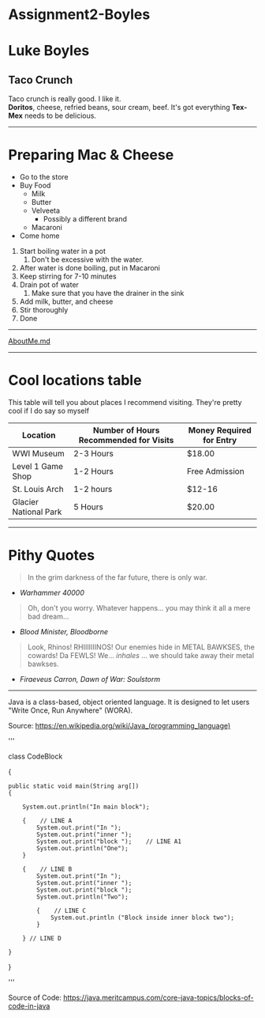 # Assignment2-Boyles
# Luke Boyles
## Taco Crunch 
Taco crunch is really good. I like it. <br>
**Doritos**, cheese, refried beans, sour cream, beef. 
It's got everything **Tex-Mex** needs to be delicious.


---
# Preparing Mac & Cheese
* Go to the store
* Buy Food
    * Milk
    * Butter
    * Velveeta
        * Possibly a different brand
    * Macaroni
* Come home
1. Start boiling water in a pot
    1. Don't be excessive with the water.
2. After water is done boiling, put in Macaroni
3. Keep stirring for 7-10 minutes
4. Drain pot of water
    1. Make sure that you have the drainer in the sink
5. Add milk, butter, and cheese
6. Stir thoroughly 
7. Done

---

[AboutMe.md](AboutMe.md)

---

# Cool locations table

This table will tell you about places I recommend visiting. They're pretty cool if I do say so myself

|Location|Number of Hours Recommended for Visits|Money Required for Entry|
|---|---|---|
|WWI Museum|2-3 Hours|$18.00|
|Level 1 Game Shop|1-2 Hours|Free Admission|
|St. Louis Arch|1-2 hours|$12-16|
|Glacier National Park|5 Hours|$20.00|

---

# Pithy Quotes

> In the grim darkness of the far future, there is only war.

- *Warhammer 40000*

> Oh, don't you worry. Whatever happens... you may think it all a mere bad dream...

- *Blood Minister, Bloodborne*

> Look, Rhinos! RHIIIIIIINOS! Our enemies hide in METAL BAWKSES, the cowards! Da FEWLS! We... *inhales* ... we should take away their metal bawkses.

- *Firaeveus Carron, Dawn of War: Soulstorm*

---

Java is a class-based, object oriented language. It is designed to let users "Write Once, Run Anywhere" (WORA). 

Source: <https://en.wikipedia.org/wiki/Java_(programming_language)> 

'''

class CodeBlock

{

    public static void main(String arg[])
    {

        System.out.println("In main block");
        
        {    // LINE A
            System.out.print("In ");
            System.out.print("inner ");
            System.out.print("block ");    // LINE A1
            System.out.println("One");
        }
        
        {    // LINE B
            System.out.print("In ");
            System.out.print("inner ");
            System.out.print("block ");
            System.out.println("Two");
        
            {    // LINE C
                System.out.println ("Block inside inner block two");
            }
        
        } // LINE D    
    
    }

}

'''

Source of Code: <https://java.meritcampus.com/core-java-topics/blocks-of-code-in-java>